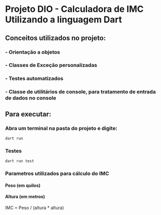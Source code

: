 # Projeto DIO - Calculadora de IMC Utilizando a linguagem Dart
## Conceitos utilizados no projeto:
### - Orientação a objetos
### - Classes de Exceção personalizadas
### - Testes automatizados
### - Classe de utilitários de console, para tratamento de entrada de dados no console

## Para executar:
### Abra um terminal na pasta do projeto e digite:
    dart run 
### Testes
    dart run test

### Parametros utilizados para cálculo do IMC
#### Peso (em quilos)
#### Altura (em metros)
IMC = Peso / (altura * altura)